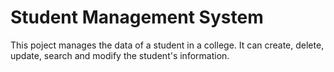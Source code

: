 # Student Management System

This poject manages the data of a student in a college. It can create, delete, update, search and modify the student's information.

